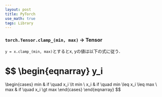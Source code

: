 ```yaml
---
layout: post
title: PyTorch
use_math: true
tags: Library
---
```


### `torch.Tensor.clamp_(min, max)` -> Tensor
`y = x.clamp_(min, max)`とするとx, yの値は以下の式に従う．

$$
\begin{eqnarray}
y_i
=
\begin{cases}
min & if \quad x_i \lt min \\
x_i & if \quad min \leq x_i \leq max \\
max & if \quad x_i \gt max
\end{cases}
\end{eqnarray}
$$